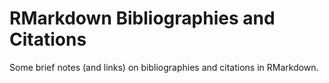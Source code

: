 # RMarkdown Bibliographies and Citations

Some brief notes (and links) on bibliographies and citations in RMarkdown.
